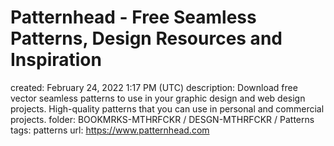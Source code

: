 # Patternhead - Free Seamless Patterns, Design Resources and Inspiration

created: February 24, 2022 1:17 PM (UTC)
description: Download free vector seamless patterns to use in your graphic design and web design projects. High-quality patterns that you can use in personal and commercial projects.
folder: BOOKMRKS-MTHRFCKR / DESGN-MTHRFCKR / Patterns
tags: patterns
url: https://www.patternhead.com